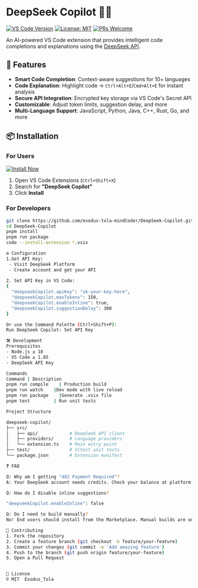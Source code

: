 # DeepSeek Copilot 🤖✨

[![VS Code Version](https://img.shields.io/badge/VS%20Code-%3E%3D1.85-blue?logo=visual-studio-code)](https://code.visualstudio.com/)
[![License: MIT](https://img.shields.io/badge/License-MIT-yellow.svg)](LICENSE)
[![PRs Welcome](https://img.shields.io/badge/PRs-welcome-brightgreen.svg)](CONTRIBUTING.md)

An AI-powered VS Code extension that provides intelligent code completions and explanations using the [DeepSeek API](https://platform.deepseek.com).


## 🚀 Features

- **Smart Code Completion**: Context-aware suggestions for 10+ languages
- **Code Explanation**: Highlight code → `Ctrl+Alt+E`/`Cmd+Alt+E` for instant analysis
- **Secure API Integration**: Encrypted key storage via VS Code's Secret API
- **Customizable**: Adjust token limits, suggestion delay, and more
- **Multi-Language Support**: JavaScript, Python, Java, C++, Rust, Go, and more

## 📦 Installation

### For Users
[![Install Now](https://img.shields.io/badge/-Install%20from%20Marketplace-007ACC?logo=visual-studio-code)](https://marketplace.visualstudio.com/items?itemName=exodus-tola.deepseek-copilot)

1. Open VS Code Extensions (`Ctrl+Shift+X`)
2. Search for **"DeepSeek Copilot"**
3. Click **Install**

### For Developers
```bash
git clone https://github.com/exodus-tola-mindCoder/DeepSeek-Copilot.git
cd DeepSeek-Copilot
pnpm install
pnpm run package
code --install-extension *.vsix

⚙️ Configuration
1.Get API Key:
 - Visit DeepSeek Platform
 - Create account and get your API 
 
2. Set API Key in VS Code:
{
  "deepseekCopilot.apiKey": "sk-your-key-here",
  "deepseekCopilot.maxTokens": 150,
  "deepseekCopilot.enableInline": true,
  "deepseekCopilot.suggestionDelay": 300
}

Or use the Command Palette (Ctrl+Shift+P):
Run DeepSeek Copilot: Set API Key

🛠️ Development
Prerequisites
- Node.js ≥ 18
- VS Code ≥ 1.85
- DeepSeek API Key

Commands
Command	| Description
pnpm run compile	| Production build
pnpm run watch	  |Dev mode with live reload
pnpm run package	|Generate .vsix file
pnpm test         |	Run unit tests

Project Structure

deepseek-copilot/
├── src/
│   ├── api/            # DeepSeek API client
│   ├── providers/      # Language providers
│   └── extension.ts    # Main entry point
├── test/               # Vitest unit tests
└── package.json        # Extension manifest

❓ FAQ

Q: Why am I getting "402 Payment Required"?
A: Your DeepSeek account needs credits. Check your balance at platform.deepseek.com.

Q: How do I disable inline suggestions?

"deepseekCopilot.enableInline": false

Q: Do I need to build manually?
No! End users should install from the Marketplace. Manual builds are only for contributors.

🤝 Contributing
1. Fork the repository
2. Create a feature branch (git checkout -b feature/your-feature)
3. Commit your changes (git commit -m 'Add amazing feature')
4. Push to the branch (git push origin feature/your-feature)
5. Open a Pull Request


📜 License
© MIT  Exodus_Tola